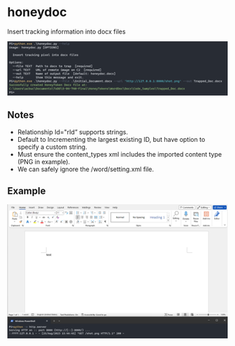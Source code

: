 # honeydoc
Insert tracking information into docx files

![HoneyDoc CLI](/images/honeydoc_cli.png)

## Notes
- Relationship Id="rId” supports strings.
- Default to Incrementing the largest existing ID, but have option to specify a custom string.
- Must ensure the content_types xml includes the imported content type (PNG in example).
- We can safely ignore the /word/setting.xml file.

## Example

![HoneyDoc Example](/images/example_beacon.png)